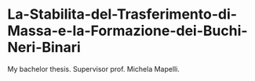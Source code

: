 # La-Stabilita-del-Trasferimento-di-Massa-e-la-Formazione-dei-Buchi-Neri-Binari
My bachelor thesis. Supervisor prof. Michela Mapelli.
